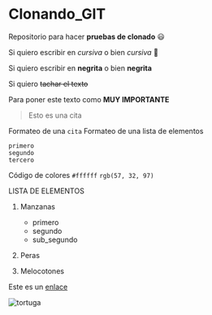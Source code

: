# Clonando_GIT
Repositorio para hacer **pruebas de clonado** :smiley:

Si quiero escribir en *cursiva* o bien _cursiva_ :panda_face:

Si quiero escribir en **negrita** o bien __negrita__

Si quiero ~~tachar el texto~~

Para poner este texto como **MUY IMPORTANTE**

> Esto es una cita

Formateo de una `cita`
Formateo de una lista de elementos
```
primero
segundo
tercero
```
Código de colores `#ffffff` `rgb(57, 32, 97)`

LISTA DE ELEMENTOS

1. Manzanas
   - primero
   - segundo
    - sub_segundo
    
2. Peras
3. Melocotones

Este es un [enlace](http://www.easdcastello.org)

![tortuga](https://img.freepik.com/vector-premium/vector-tortuga-marina_43623-234.jpg)
